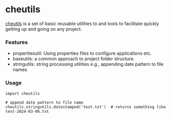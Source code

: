 # cheutils

[cheutils](https://github.com/chewitty/cheutils) is a set of basic reusable utilities to and tools to facilitate quickly getting up and going on any project.

### Features

- propertiesutil: Using properties files to configure applications etc.
- baseutils: a common approach to project folder structure.
- stringutils: string processing utilities e.g., appending date pattern to file names

### Usage

```
import cheutils

# append date pattern to file name
cheutils.stringutils.datestamped('test.txt')  # returns something like test-2024-03-06.txt

```
